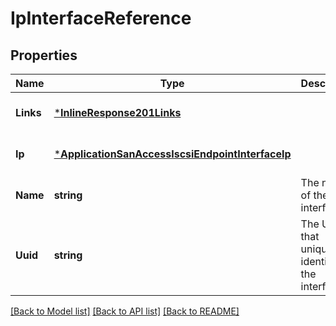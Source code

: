 # IpInterfaceReference

## Properties
Name | Type | Description | Notes
------------ | ------------- | ------------- | -------------
**Links** | [***InlineResponse201Links**](inline_response_201__links.md) |  | [optional] [default to null]
**Ip** | [***ApplicationSanAccessIscsiEndpointInterfaceIp**](application_san_access_iscsi_endpoint_interface_ip.md) |  | [optional] [default to null]
**Name** | **string** | The name of the interface. | [optional] [default to null]
**Uuid** | **string** | The UUID that uniquely identifies the interface. | [optional] [default to null]

[[Back to Model list]](../README.md#documentation-for-models) [[Back to API list]](../README.md#documentation-for-api-endpoints) [[Back to README]](../README.md)


